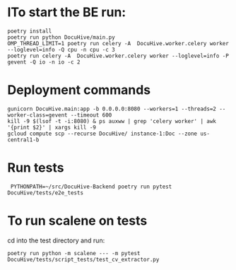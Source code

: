 # ITo start the BE run:
```shell
poetry install
poetry run python DocuHive/main.py
OMP_THREAD_LIMIT=1 poetry run celery -A  DocuHive.worker.celery worker --loglevel=info -Q cpu -n cpu -c 3
poetry run celery -A  DocuHive.worker.celery worker --loglevel=info -P gevent -Q io -n io -c 2
```

# Deployment commands
```shell
gunicorn DocuHive.main:app -b 0.0.0.0:8080 --workers=1 --threads=2 --worker-class=gevent --timeout 600
kill -9 $(lsof -t -i:8080) & ps auxww | grep 'celery worker' | awk '{print $2}' | xargs kill -9
gcloud compute scp --recurse DocuHive/ instance-1:Doc --zone us-central1-b
```

# Run tests
```
 PYTHONPATH=~/src/DocuHive-Backend poetry run pytest DocuHive/tests/e2e_tests
```

# To run scalene on tests
 cd into the test directory and run:
 ```shell
poetry run python -m scalene --- -m pytest DocuHive/tests/script_tests/test_cv_extractor.py
```

